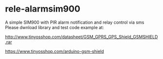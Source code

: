 # rele-alarmsim900
A simple SIM900 with PIR alarm notification and relay control via sms
Please dwnload library and test code example at:

http://www.tinyosshop.com/datasheet/GSM_GPRS_GPS_Shield_GSMSHIELD.rar

https://www.tinyosshop.com/arduino-gsm-shield
